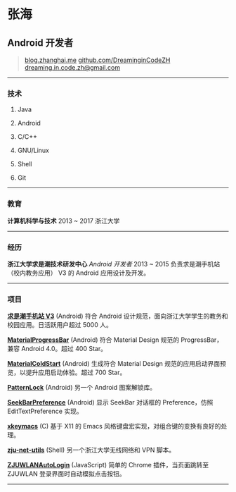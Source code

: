 # 张海

## Android 开发者

> [blog.zhanghai.me](http://blog.zhanghai.me)
> [github.com/DreaminginCodeZH](https://github.com/DreaminginCodeZH)
> [dreaming.in.code.zh@gmail.com](mailto:dreaming.in.code.zh@gmail.com)

------

### 技术

1. Java

2. Android

3. C/C++

4. GNU/Linux

5. Shell

6. Git

------

### 教育

**计算机科学与技术** 2013 ~ 2017
    浙江大学

------

### 经历

**浙江大学求是潮技术研发中心** *Android 开发者* 2013 ~ 2015
    负责求是潮手机站（校内教务应用） V3 的 Android 应用设计及开发。

------

### 项目

**[求是潮手机站 V3](https://play.google.com/store/apps/details?id=com.myqsc.mobile3)** (Android)
    符合 Android 设计规范，面向浙江大学学生的教务和校园应用。日活跃用户超过 5000 人。

**[MaterialProgressBar](https://github.com/DreaminginCodeZH/MaterialProgressBar)** (Android)
    符合 Material Design 规范的 ProgressBar，兼容 Android 4.0。超过 400 Star。

**[MaterialColdStart](https://github.com/DreaminginCodeZH/MaterialProgressBar)** (Android)
    生成符合 Material Design 规范的应用启动界面预览，以提升应用启动体验。超过 700 Star。

**[PatternLock](https://github.com/DreaminginCodeZH/PatternLock)** (Android)
    另一个 Android 图案解锁库。

**[SeekBarPreference](https://github.com/DreaminginCodeZH/SeekBarPreference)** (Android)
    显示 SeekBar 对话框的 Preference，仿照 EditTextPreference 实现。

**[xkeymacs](https://github.com/DreaminginCodeZH/xkeymacs)** (C)
    基于 X11 的 Emacs 风格键盘宏实现，对组合键的变换有良好的处理。

**[zju-net-utils](https://github.com/DreaminginCodeZH/zju-net-utils)** (Shell)
    另一个浙江大学无线网络和 VPN 脚本。

**[ZJUWLANAutoLogin](https://github.com/DreaminginCodeZH/ZJUWLANAutoLogin)** (JavaScript)
    简单的 Chrome 插件，当页面跳转至 ZJUWLAN 登录界面时自动模拟点击按钮。

------
